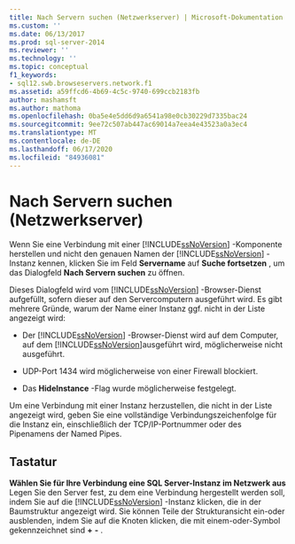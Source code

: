 ```yaml
---
title: Nach Servern suchen (Netzwerkserver) | Microsoft-Dokumentation
ms.custom: ''
ms.date: 06/13/2017
ms.prod: sql-server-2014
ms.reviewer: ''
ms.technology: ''
ms.topic: conceptual
f1_keywords:
- sql12.swb.browseservers.network.f1
ms.assetid: a59ffcd6-4b69-4c5c-9740-699ccb2183fb
author: mashamsft
ms.author: mathoma
ms.openlocfilehash: 0ba5e4e5dd6d9a6541a98e0cb30229d7335bac24
ms.sourcegitcommit: 9ee72c507ab447ac69014a7eea4e43523a0a3ec4
ms.translationtype: MT
ms.contentlocale: de-DE
ms.lasthandoff: 06/17/2020
ms.locfileid: "84936081"
---
```

# <a name="browse-for-servers-network-servers"></a>Nach Servern suchen (Netzwerkserver)
  Wenn Sie eine Verbindung mit einer [!INCLUDE[ssNoVersion](../includes/ssnoversion-md.md)] -Komponente herstellen und nicht den genauen Namen der [!INCLUDE[ssNoVersion](../includes/ssnoversion-md.md)] -Instanz kennen, klicken Sie im Feld **Servername** auf **Suche fortsetzen** , um das Dialogfeld **Nach Servern suchen** zu öffnen.  
  
 Dieses Dialogfeld wird vom [!INCLUDE[ssNoVersion](../includes/ssnoversion-md.md)] -Browser-Dienst aufgefüllt, sofern dieser auf den Servercomputern ausgeführt wird. Es gibt mehrere Gründe, warum der Name einer Instanz ggf. nicht in der Liste angezeigt wird:  
  
-   Der [!INCLUDE[ssNoVersion](../includes/ssnoversion-md.md)] -Browser-Dienst wird auf dem Computer, auf dem [!INCLUDE[ssNoVersion](../includes/ssnoversion-md.md)]ausgeführt wird, möglicherweise nicht ausgeführt.  
  
-   UDP-Port 1434 wird möglicherweise von einer Firewall blockiert.  
  
-   Das **HideInstance** -Flag wurde möglicherweise festgelegt.  
  
 Um eine Verbindung mit einer Instanz herzustellen, die nicht in der Liste angezeigt wird, geben Sie eine vollständige Verbindungszeichenfolge für die Instanz ein, einschließlich der TCP/IP-Portnummer oder des Pipenamens der Named Pipes.  
  
## <a name="options"></a>Tastatur  
 **Wählen Sie für Ihre Verbindung eine SQL Server-Instanz im Netzwerk aus**  
 Legen Sie den Server fest, zu dem eine Verbindung hergestellt werden soll, indem Sie auf die [!INCLUDE[ssNoVersion](../includes/ssnoversion-md.md)] -Instanz klicken, die in der Baumstruktur angezeigt wird. Sie können Teile der Strukturansicht ein-oder ausblenden, indem Sie auf die Knoten klicken, die mit einem-oder-Symbol gekennzeichnet sind **+** **-** .  
  
  
